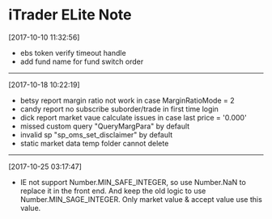 # iTrader ELite Note

[2017-10-10 11:32:56]
- ebs token verify timeout handle
- add fund name for fund switch order
---------------------------------------------------------

[2017-10-18 10:22:19]
- betsy report margin ratio not work in case MarginRatioMode = 2
- candy report no subscribe suborder/trade in first time login
- dick report market vaue calculate issues in case last price = '0.000'
- missed custom query "QueryMargPara" by default
- invalid sp "sp_oms_set_disclaimer" by default
- static market data temp folder cannot delete
----------------------------------------------------------

[2017-10-25 03:17:47]
- IE not support Number.MIN_SAFE_INTEGER, so use Number.NaN to replace it in the front end. And keep the old logic to use Number.MIN_SAGE_INTEGER. Only market value & accept value use this value.